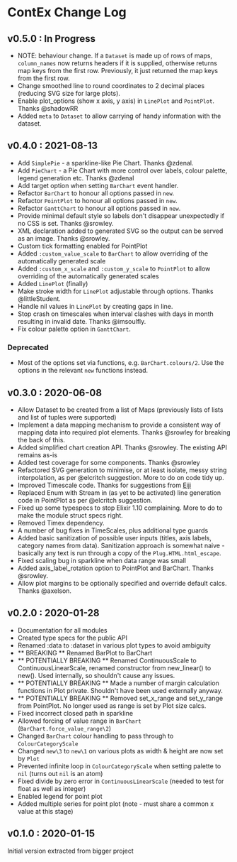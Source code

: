 # ContEx Change Log

## v0.5.0 : In Progress

- NOTE: behaviour change. If a `Dataset` is made up of rows of maps, `column_names` now returns headers if it is supplied, otherwise returns
map keys from the first row. Previously, it just returned the map keys from the first row.
- Change smoothed line to round coordinates to 2 decimal places (reducing SVG size for large plots).
- Enable plot_options (show x axis, y axis) in `LinePlot` and `PointPlot`. Thanks @shadowRR
- Added `meta` to `Dataset` to allow carrying of handy information with the dataset.


## v0.4.0 : 2021-08-13

- Add `SimplePie` - a sparkline-like Pie Chart. Thanks @zdenal.
- Add `PieChart` - a Pie Chart with more control over labels, colour palette, legend generation etc. Thanks @zdenal
- Add target option when setting `BarChart` event handler.
- Refactor `BarChart` to honour all options passed in `new`.
- Refactor `PointPlot` to honour all options passed in `new`.
- Refactor `GanttChart` to honour all options passed in `new`.
- Provide minimal default style so labels don't disappear unexpectedly if no CSS is set. Thanks @srowley.
- XML declaration added to generated SVG so the output can be served as an image. Thanks @srowley.
- Custom tick formatting enabled for PointPlot
- Added `:custom_value_scale` to `BarChart` to allow overriding of the automatically generated scale
- Added `:custom_x_scale` and `:custom_y_scale` to `PointPlot` to allow overriding of the automatically generated scales
- Added `LinePlot` (finally)
- Make stroke width for `LinePlot` adjustable through options. Thanks @littleStudent.
- Handle nil values in `LinePlot` by creating gaps in line.
- Stop crash on timescales when interval clashes with days in month resulting in invalid date. Thanks @imsoulfly. 
- Fix colour palette option in `GanttChart`.

### Deprecated
- Most of the options set via functions, e.g. `BarChart.colours/2`. Use the options in the relevant `new` functions instead.

## v0.3.0 : 2020-06-08
- Allow Dataset to be created from a list of Maps (previously lists of lists and list of tuples were supported)
- Implement a data mapping mechanism to provide a consistent way of mapping data into required plot elements. Thanks 
@srowley for breaking the back of this.
- Added simplified chart creation API. Thanks @srowley. The existing API remains as-is
- Added test coverage for some components. Thanks @srowley
- Refactored SVG generation to minimise, or at least isolate, messy string interpolation, as per @elcritch suggestion. More to do on code tidy up.
- Improved Timescale code. Thanks for suggestions from [Eiji](https://elixirforum.com/u/eiji/)
- Replaced Enum with Stream in (as yet to be activated) line generation code in PointPlot as per @elcritch suggestion.
- Fixed up some typespecs to stop Elixir 1.10 complaining. More to do to make the module struct specs right.
- Removed Timex dependency.
- A number of bug fixes in TimeScales, plus additional type guards
- Added basic sanitization of possible user inputs (titles, axis labels, category names from data). Sanitization approach is somewhat naive - basically any text is run through a copy of the `Plug.HTML.html_escape`.
- Fixed scaling bug in sparkline when data range was small
- Added axis_label_rotation option to PointPlot and BarChart. Thanks @srowley.
- Allow plot margins to be optionally specified and override default calcs. Thanks @axelson.

## v0.2.0 : 2020-01-28
- Documentation for all modules
- Created type specs for the public API
- Renamed :data to :dataset in various plot types to avoid ambiguity
- ** BREAKING ** Renamed BarPlot to BarChart
- ** POTENTIALLY BREAKING ** Renamed ContinuousScale to ContinuousLinearScale, renamed constructor from new_linear() to new(). Used internally, so shouldn't cause any issues.
- ** POTENTIALLY BREAKING ** Made a number of margin calculation functions in Plot private. Shouldn't have been used externally anyway.
- ** POTENTIALLY BREAKING ** Removed set_x_range and set_y_range from PointPlot. No longer used as range is set by Plot size calcs.
- Fixed incorrect closed path in sparkline
- Allowed forcing of value range in `BarChart` (`BarChart.force_value_range\2`)
- Changed `BarChart` colour handling to pass through to `ColourCategoryScale`
- Changed `new\3` to `new\1` on various plots as width & height are now set by `Plot`
- Prevented infinite loop in `ColourCategoryScale` when setting palette to `nil` (turns out `nil` is an atom)
- Fixed divide by zero error in `ContinuousLinearScale` (needed to test for float as well as integer)
- Enabled legend for point plot
- Added multiple series for point plot (note - must share a common x value at this stage)


## v0.1.0 : 2020-01-15
Initial version extracted from bigger project
